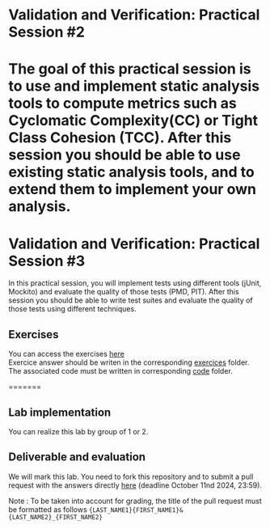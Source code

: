 # Validation and Verification: Practical Session #2

The goal of this practical session is to use and implement static analysis tools to compute metrics such as Cyclomatic Complexity(CC) or Tight Class Cohesion (TCC).
After this session you should be able to use existing static analysis tools, and to extend them to implement your own analysis. 
=======
# Validation and Verification: Practical Session #3

In this practical session, you will implement tests using different tools (jUnit, Mockito) and evaluate the quality of those tests (PMD, PIT).
After this session you should be able to write test suites and evaluate the quality of those tests using different techniques.

## Exercises

You can access the exercises [here](sujet.md)  
Exercice answer should be writen in the corresponding [exercices](./exercises/) folder.  
The associated code must be written in corresponding [code](./code/) folder.  


=======
## Lab implementation

You can realize this lab by group of 1 or 2. 

## Deliverable and evaluation


We will mark this lab. You need to fork this repository and to submit a pull request with the answers directly [here](sujet.md) (deadline October 11nd 2024, 23:59).  

Note : To be taken into account for grading, the title of the pull request must be formatted as follows  ```{LAST_NAME1}{FIRST_NAME1}&{LAST_NAME2}_{FIRST_NAME2}```
